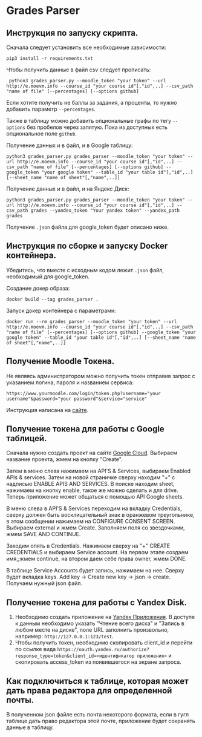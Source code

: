 # Grades Parser

## Инструкция по запуску скрипта.

Сначала следует установить все необходимые зависимости: 

``` pip3 install -r requirements.txt ```

Чтобы получить данные в файл csv следует прописать:

``` python3 grades_parser.py --moodle_token "your token" --url http://e.moevm.info --course_id "your course id"[,"id",..] --csv_path "name of file" [--percentages] [--options github]```


Если хотите получить не баллы за задания, а проценты, то нужно добавить параметр ``` --percentages ```.

Также в таблицу можно добавить опциональные графы по тегу ``` --options ``` без пробелов через запятую. 
Пока из доступных есть опциональное поле ``` github ```.

Получение данных и в файл, и в Google таблицу:

```python3 grades_parser.py grades_parser --moodle_token "your token" --url http://e.moevm.info --course_id "your course id"[,"id",..] --csv_path "name of file" [--percentages] [--options github] --google_token "your google token" --table_id "your table id"[,"id",..] [--sheet_name "name of sheet"[,"name",..]] ```

Получение данных и в файл, и на Яндекс Диск:

```python3 grades_parser.py grades_parser --moodle_token "your token" --url http://e.moevm.info --course_id "your course id"[,"id",..] --csv_path grades --yandex_token "Your yandex token" --yandex_path grades```

Получение ``` .json ``` файла для google_token будет описано ниже.

## Инструкция по сборке и запуску Docker контейнера.

Убедитесь, что вместе с исходным кодом лежит ``` .json ``` файл, необходимый для google_token.

Создание докер образа:

``` docker build --tag grades_parser . ```

Запуск докер контейнера с параметрами:

``` docker run --rm grades_parser --moodle_token "your token" --url http://e.moevm.info --course_id "your course id"[,"id",..] --csv_path "name of file" [--percentages] [--options github] --google_token "your google token" --table_id "your table id"[,"id",..] [--sheet_name "name of sheet"[,"name",..]] ```


## Получение Moodle Токена.

Не являясь администратором можно получить токен отправив запрос с указанием логина, пароля и названием сервиса:

``` https://www.yourmoodle.com/login/token.php?username="your username"&password="your password"&service="service" ```

Инструкция написана на [сайте](https://docs.moodle.org/dev/Creating_a_web_service_client).

## Получение токена для работы с Google таблицей.

Сначала нужно создать проект на сайте [Google Cloud](https://console.cloud.google.com/). Выбираем название проекта, жмем на кнопку "Create". 

Затем в меню слева нажимаем на API'S & Services, выбираем Enabled APIs & services. Затем на новой страничке сверху находим "+" с надписью ENABLE APIS AND SERVICES. В поиске находим sheet, нажимаем на кнопку enable, такое же можно сделать и для drive. Теперь приложение может общаться с помощью API Google sheets.

В меню слева в API'S & Services переходим на вкладку Credentials, сверху должен быть восклицательный знак в оранжевом треугольнике, в этом сообщении нажимаем на CONFIGURE CONSENT SCREEN. Выбираем external и жмем Create. Заполняем поля со звездочками, жмем SAVE AND CONTINUE. 

Заходим опять в Credentials. Нажимаем сверху на "+" CREATE CREDENTIALS и выбираем Service account. На первом этапе создаем имя,;жмем continue, на втором даем себе права owner, жмем DONE.

В таблице Service Accounts будет запись, нажимаем на нее. Сверху будет вкладка keys. Add key -> Create new key -> json -> create. Получаем нужный json файл.


## Получение токена для работы с Yandex Disk.

1. Необходимо создать приложение на [Yandex Приложения](https://oauth.yandex.ru/client/new).
       В доступе к данным необходимо указать "Чтение всего диска" и "Запись в любом месте на диске", поле URL заполнить произвольно, например: ```http://127.0.0.1:123/test```.
2. Чтобы получить токен, необходимо скопировать client_id и перейти по ссылке вида 
       ```https://oauth.yandex.ru/authorize?response_type=token&client_id=<идентификатор приложения>``` и скопировать access_token из появившегося на экране запроса.


## Как подключиться к таблице, которая может дать права редактора для определенной почты.

В полученном json файле есть почта некоторого формата, если в гугл таблице дать право редактора этой почте, приложение будет сохранять данные в таблицу.

